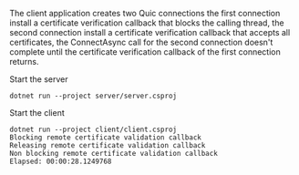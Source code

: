The client application creates two Quic connections the first connection install a certificate verification
callback that blocks the calling thread, the second connection install a certificate verification callback
that accepts all certificates, the ConnectAsync call for the second connection doesn't complete until the
certificate verification callback of the first connection returns.

Start the server

```
dotnet run --project server/server.csproj
```

Start the client

```
dotnet run --project client/client.csproj
Blocking remote certificate validation callback
Releasing remote certificate validation callback
Non blocking remote certificate validation callback
Elapsed: 00:00:28.1249768
```



